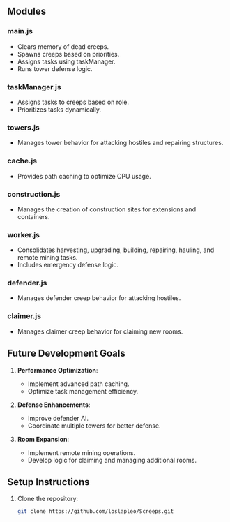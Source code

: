 
## Modules

### main.js
- Clears memory of dead creeps.
- Spawns creeps based on priorities.
- Assigns tasks using taskManager.
- Runs tower defense logic.

### taskManager.js
- Assigns tasks to creeps based on role.
- Prioritizes tasks dynamically.

### towers.js
- Manages tower behavior for attacking hostiles and repairing structures.

### cache.js
- Provides path caching to optimize CPU usage.

### construction.js
- Manages the creation of construction sites for extensions and containers.

### worker.js
- Consolidates harvesting, upgrading, building, repairing, hauling, and remote mining tasks.
- Includes emergency defense logic.

### defender.js
- Manages defender creep behavior for attacking hostiles.

### claimer.js
- Manages claimer creep behavior for claiming new rooms.

## Future Development Goals

1. **Performance Optimization**:
   - Implement advanced path caching.
   - Optimize task management efficiency.

2. **Defense Enhancements**:
   - Improve defender AI.
   - Coordinate multiple towers for better defense.

3. **Room Expansion**:
   - Implement remote mining operations.
   - Develop logic for claiming and managing additional rooms.

## Setup Instructions

1. Clone the repository:
   ```sh
   git clone https://github.com/loslapleo/Screeps.git
